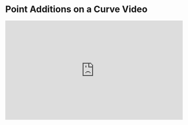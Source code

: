 # Point Additions on a Curve Video

<iframe width="560" height="315" src="https://www.youtube-nocookie.com/embed/9_dsA3wHUdE?rel=0" frameborder="0" allow="autoplay; encrypted-media" allowfullscreen></iframe>
